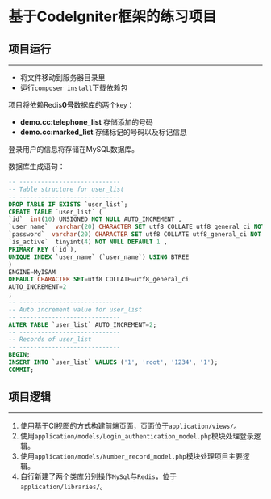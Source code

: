 # 基于CodeIgniter框架的练习项目



## 项目运行

---

- 将文件移动到服务器目录里
- 运行`composer install`下载依赖包



项目将依赖Redis**0号**数据库的两个`key`：

- **demo.cc:telephone_list**	存储添加的号码
- **demo.cc:marked_list**		存储标记的号码以及标记信息

登录用户的信息将存储在MySQL数据库。

数据库生成语句：

```sql
-- ----------------------------
-- Table structure for user_list
-- ----------------------------
DROP TABLE IF EXISTS `user_list`;
CREATE TABLE `user_list` (
`id`  int(10) UNSIGNED NOT NULL AUTO_INCREMENT ,
`user_name`  varchar(20) CHARACTER SET utf8 COLLATE utf8_general_ci NOT NULL DEFAULT '' ,
`password`  varchar(20) CHARACTER SET utf8 COLLATE utf8_general_ci NOT NULL DEFAULT '' ,
`is_active`  tinyint(4) NOT NULL DEFAULT 1 ,
PRIMARY KEY (`id`),
UNIQUE INDEX `user_name` (`user_name`) USING BTREE 
)
ENGINE=MyISAM
DEFAULT CHARACTER SET=utf8 COLLATE=utf8_general_ci
AUTO_INCREMENT=2
;
-- ----------------------------
-- Auto increment value for user_list
-- ----------------------------
ALTER TABLE `user_list` AUTO_INCREMENT=2;
-- ----------------------------
-- Records of user_list
-- ----------------------------
BEGIN;
INSERT INTO `user_list` VALUES ('1', 'root', '1234', '1');
COMMIT;
```



## 项目逻辑

---

1. 使用基于CI视图的方式构建前端页面，页面位于`application/views/`。
2. 使用`application/models/Login_authentication_model.php`模块处理登录逻辑。
3. 使用`application/models/Number_record_model.php`模块处理项目主要逻辑。
4. 自行新建了两个类库分别操作`MySql`与`Redis`，位于`application/libraries/`。